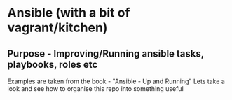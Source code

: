 # Ansible (with a bit of vagrant/kitchen)

## Purpose - Improving/Running ansible tasks, playbooks, roles etc

Examples are taken from the book - "Ansible - Up and Running"
Lets take a look and see how to organise this repo into something useful
